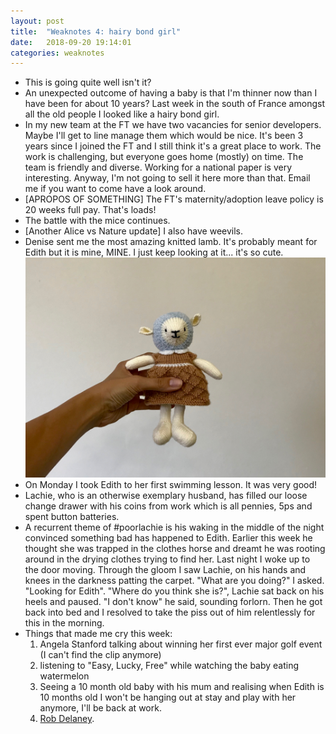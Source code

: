 ```yaml
---
layout: post
title:  "Weaknotes 4: hairy bond girl"
date:   2018-09-20 19:14:01
categories: weaknotes
---
```

* This is going quite well isn't it?
* An unexpected outcome of having a baby is that I'm thinner now than I have been for about 10 years? Last week in the south of France amongst all the old people I looked like a hairy bond girl.
* In my new team at the FT we have two vacancies for senior developers. Maybe I'll get to line manage them which would be nice. It's been 3 years since I joined the FT and I still think it's a great place to work. The work is challenging, but everyone goes home (mostly) on time. The team is friendly and diverse. Working for a national paper is very interesting.  Anyway, I'm not going to sell it here more than that. Email me if you want to come have a look around.
* [APROPOS OF SOMETHING] The FT's maternity/adoption leave policy is 20 weeks full pay. That's loads!
* The battle with the mice continues.
* [Another Alice vs Nature update] I also have weevils.
* Denise sent me the most amazing knitted lamb. It's probably meant for Edith but it is mine, MINE. I just keep looking at it... it's so cute. ![Here is a photo](/assets/img/denise.jpg)
* On Monday I took Edith to her first swimming lesson. It was very good!
* Lachie, who is an otherwise exemplary husband, has filled our loose change drawer with his coins from work which is all pennies, 5ps and spent button batteries.
* A recurrent theme of #poorlachie is his waking in the middle of the night convinced something bad has happened to Edith. Earlier this week he thought she was trapped in the clothes horse and dreamt he was rooting around in the drying clothes trying to find her. Last night I woke up to the door moving. Through the gloom I saw Lachie, on his hands and knees in the darkness patting the carpet. "What are you doing?" I asked. "Looking for Edith". "Where do you think she is?", Lachie sat back on his heels and paused. "I don't know" he said, sounding forlorn. Then he got back into bed and I resolved to take the piss out of him relentlessly for this in the morning.
* Things that made me cry this week:
  1. Angela Stanford talking about winning her first ever major golf event (I can't find the clip anymore)
  1. listening to "Easy, Lucky, Free" while watching the baby eating watermelon
  1. Seeing a 10 month old baby with his mum and realising when Edith is 10 months old I won't be hanging out at stay and play with her anymore, I'll be back at work.
  1. [Rob Delaney](https://medium.com/@robdelaney_50150/note-i-wrote-all-of-this-except-the-last-paragraph-in-april-or-may-of-2017-6b8f5e702533).
